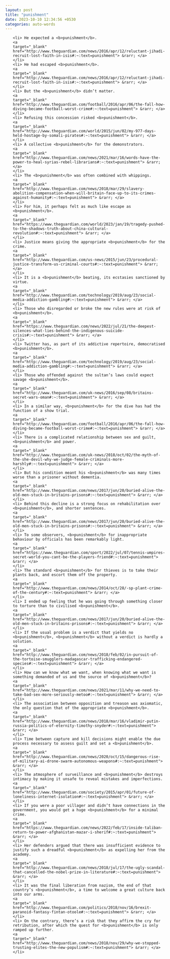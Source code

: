 ```yaml
---
layout: post
title: "punishment"
date: 2023-10-10 12:34:56 +0530
categories: auto-words
---
```

<ol>

    <li> He expected a <b>punishment</b>.
    <a 
    target="_blank" 
    href="http://www.theguardian.com/news/2016/apr/12/reluctant-jihadi-recruit-lost-faith-in-isis#:~:text=punishment"> &rarr; </a>
    </li>
    <li> He had escaped <b>punishment</b>.
    <a 
    target="_blank" 
    href="http://www.theguardian.com/news/2016/apr/12/reluctant-jihadi-recruit-lost-faith-in-isis#:~:text=punishment"> &rarr; </a>
    </li>
    <li> But the <b>punishment</b> didn’t matter.
    <a 
    target="_blank" 
    href="http://www.theguardian.com/football/2016/apr/06/the-fall-how-diving-became-football-worst-crime#:~:text=punishment"> &rarr; </a>
    </li>
    <li> Refusing this concession risked <b>punishment</b>.
    <a 
    target="_blank" 
    href="http://www.theguardian.com/world/2015/jun/02/my-977-days-held-hostage-by-somali-pirates#:~:text=punishment"> &rarr; </a>
    </li>
    <li> A collective <b>punishment</b> for the demonstrators.
    <a 
    target="_blank" 
    href="http://www.theguardian.com/news/2021/mar/16/words-have-the-power-to-heal-syrias-rebel-librarians#:~:text=punishment"> &rarr; </a>
    </li>
    <li> The <b>punishment</b> was often combined with whippings.
    <a 
    target="_blank" 
    href="http://www.theguardian.com/news/2018/mar/29/slavery-abolition-compensation-when-will-britain-face-up-to-its-crimes-against-humanity#:~:text=punishment"> &rarr; </a>
    </li>
    <li> For him, it perhaps felt as much like escape as <b>punishment</b>.
    <a 
    target="_blank" 
    href="https://www.theguardian.com/world/2023/jan/19/tragedy-pushed-to-the-shadows-truth-about-china-cultural-revolution#:~:text=punishment"> &rarr; </a>
    </li>
    <li> Justice means giving the appropriate <b>punishment</b> for the crime.
    <a 
    target="_blank" 
    href="http://www.theguardian.com/us-news/2015/jun/23/procedural-justice-transform-us-criminal-courts#:~:text=punishment"> &rarr; </a>
    </li>
    <li> It is a <b>punishment</b> beating, its ecstasies sanctioned by virtue.
    <a 
    target="_blank" 
    href="http://www.theguardian.com/technology/2019/aug/23/social-media-addiction-gambling#:~:text=punishment"> &rarr; </a>
    </li>
    <li> Those who disregarded or broke the new rules were at risk of <b>punishment</b>.
    <a 
    target="_blank" 
    href="https://www.theguardian.com/news/2022/jul/21/the-deepest-silences-what-lies-behind-the-indigenous-suicide-crisis#:~:text=punishment"> &rarr; </a>
    </li>
    <li> Twitter has, as part of its addictive repertoire, democratised <b>punishment</b>.
    <a 
    target="_blank" 
    href="http://www.theguardian.com/technology/2019/aug/23/social-media-addiction-gambling#:~:text=punishment"> &rarr; </a>
    </li>
    <li> Those who offended against the sultan’s laws could expect savage <b>punishment</b>.
    <a 
    target="_blank" 
    href="http://www.theguardian.com/uk-news/2016/sep/08/britains-secret-wars-oman#:~:text=punishment"> &rarr; </a>
    </li>
    <li> In a similar way, <b>punishment</b> for the dive has had the function of a show trial.
    <a 
    target="_blank" 
    href="http://www.theguardian.com/football/2016/apr/06/the-fall-how-diving-became-football-worst-crime#:~:text=punishment"> &rarr; </a>
    </li>
    <li> There is a complicated relationship between sex and guilt, <b>punishment</b> and power.
    <a 
    target="_blank" 
    href="http://www.theguardian.com/uk-news/2018/oct/02/the-myth-of-the-she-devil-why-we-judge-female-criminals-more-harshly#:~:text=punishment"> &rarr; </a>
    </li>
    <li> But his condition meant his <b>punishment</b> was many times worse than a prisoner without dementia.
    <a 
    target="_blank" 
    href="http://www.theguardian.com/news/2017/jun/20/buried-alive-the-old-men-stuck-in-britains-prisons#:~:text=punishment"> &rarr; </a>
    </li>
    <li> Behind this decline is a strong focus on rehabilitation over <b>punishment</b>, and shorter sentences.
    <a 
    target="_blank" 
    href="http://www.theguardian.com/news/2017/jun/20/buried-alive-the-old-men-stuck-in-britains-prisons#:~:text=punishment"> &rarr; </a>
    </li>
    <li> To some observers, <b>punishment</b> for inappropriate behaviour by officials has been remarkably light.
    <a 
    target="_blank" 
    href="https://www.theguardian.com/sport/2022/jul/07/tennis-umpires-secret-world-you-cant-be-the-players-friend#:~:text=punishment"> &rarr; </a>
    </li>
    <li> The standard <b>punishment</b> for thieves is to take their plants back, and escort them off the property.
    <a 
    target="_blank" 
    href="http://www.theguardian.com/news/2014/oct/28/-sp-plant-crime-of-the-century#:~:text=punishment"> &rarr; </a>
    </li>
    <li> I ended up feeling that he was going through something closer to torture than to civilised <b>punishment</b>.
    <a 
    target="_blank" 
    href="http://www.theguardian.com/news/2017/jun/20/buried-alive-the-old-men-stuck-in-britains-prisons#:~:text=punishment"> &rarr; </a>
    </li>
    <li> If the usual problem is a verdict that yields no <b>punishment</b>, <b>punishment</b> without a verdict is hardly a solution.
    <a 
    target="_blank" 
    href="http://www.theguardian.com/news/2018/feb/02/in-pursuit-of-the-tortoise-smugglers-madagascar-trafficking-endangered-species#:~:text=punishment"> &rarr; </a>
    </li>
    <li> How can we know what we want, when knowing what we want is something demanded of us and the source of <b>punishment</b>?
    <a 
    target="_blank" 
    href="http://www.theguardian.com/news/2021/mar/11/why-we-need-to-take-bad-sex-more-seriously-metoo#:~:text=punishment"> &rarr; </a>
    </li>
    <li> The association between opposition and treason was axiomatic, the only question that of the appropriate <b>punishment</b>.
    <a 
    target="_blank" 
    href="http://www.theguardian.com/news/2018/mar/16/vladimir-putin-russia-politics-of-eternity-timothy-snyder#:~:text=punishment"> &rarr; </a>
    </li>
    <li> Time between capture and kill decisions might enable the due process necessary to assess guilt and set a <b>punishment</b>.
    <a 
    target="_blank" 
    href="http://www.theguardian.com/news/2020/oct/15/dangerous-rise-of-military-ai-drone-swarm-autonomous-weapons#:~:text=punishment"> &rarr; </a>
    </li>
    <li> The atmosphere of surveillance and <b>punishment</b> destroys intimacy by making it unsafe to reveal mistakes and imperfections.
    <a 
    target="_blank" 
    href="http://www.theguardian.com/society/2015/apr/01/future-of-loneliness-internet-isolation#:~:text=punishment"> &rarr; </a>
    </li>
    <li> If you were a poor villager and didn’t have connections in the government, you would get a huge <b>punishment</b> for a minimal crime.
    <a 
    target="_blank" 
    href="https://www.theguardian.com/news/2022/feb/17/inside-taliban-return-to-power-afghanistan-mazar-i-sherif#:~:text=punishment"> &rarr; </a>
    </li>
    <li> Her defenders argued that there was insufficient evidence to justify such a dreadful <b>punishment</b> as expelling her from the academy.
    <a 
    target="_blank" 
    href="http://www.theguardian.com/news/2018/jul/17/the-ugly-scandal-that-cancelled-the-nobel-prize-in-literature#:~:text=punishment"> &rarr; </a>
    </li>
    <li> It was the final liberation from nazism, the end of that country’s <b>punishment</b>, a time to welcome a great culture back into our arms.
    <a 
    target="_blank" 
    href="http://www.theguardian.com/politics/2018/nov/16/brexit-paranoid-fantasy-fintan-otoole#:~:text=punishment"> &rarr; </a>
    </li>
    <li> On the contrary, there’s a risk that they affirm the cry for retribution, after which the quest for <b>punishment</b> is only ramped up further.
    <a 
    target="_blank" 
    href="http://www.theguardian.com/news/2018/nov/29/why-we-stopped-trusting-elites-the-new-populism#:~:text=punishment"> &rarr; </a>
    </li>
